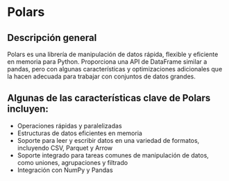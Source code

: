 # Polars

 ## Descripción general
 Polars es una librería de manipulación de datos rápida, flexible y eficiente en memoria para Python. Proporciona una API de DataFrame similar a pandas, pero con algunas características y optimizaciones adicionales que la hacen adecuada para trabajar con conjuntos de datos grandes.

 ## Algunas de las características clave de Polars incluyen:

 * Operaciones rápidas y paralelizadas
 * Estructuras de datos eficientes en memoria
 * Soporte para leer y escribir datos en una variedad de formatos, incluyendo CSV, Parquet y Arrow
 * Soporte integrado para tareas comunes de manipulación de datos, como uniones, agrupaciones y filtrado
 * Integración con NumPy y Pandas
